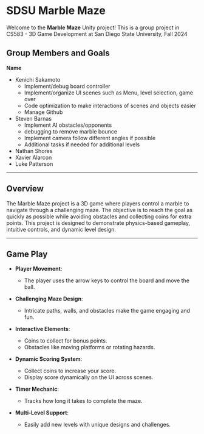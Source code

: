 # SDSU Marble Maze

Welcome to the **Marble Maze** Unity project! This is a group project in CS583 - 3D Game Development at San Diego State University, Fall 2024

## **Group Members and Goals**
**Name**
 - Kenichi Sakamoto 
    - Implement/debug board controller 
    - Implement/organize UI scenes such as Menu, level selection, game over
    - Code optimization to make interactions of scenes and objects easier
    - Manage Github 
 - Steven Barnas
    - Implement AI obstacles/opponents
    - debugging to remove marble bounce
    - Implement camera follow different angles if possible
    - Additional tasks if needed for additional levels
 - Nathan Shores 
 - Xavier Alarcon
 - Luke Patterson

---

## **Overview**

The Marble Maze project is a 3D game where players control a marble to navigate through a challenging maze. The objective is to reach the goal as quickly as possible while avoiding obstacles and collecting coins for extra points. This project is designed to demonstrate physics-based gameplay, intuitive controls, and dynamic level design.

---

## **Game Play**
- **Player Movement**:
  - The player uses the arrow keys to control the board and move the ball.
  
- **Challenging Maze Design**:
  - Intricate paths, walls, and obstacles make the game engaging and fun.

- **Interactive Elements**:
  - Coins to collect for bonus points.
  - Obstacles like moving platforms or rotating hazards.
  
- **Dynamic Scoring System**:
  - Collect coins to increase your score.
  - Display score dynamically on the UI across scenes.

- **Timer Mechanic**:
  - Tracks how long it takes to complete the maze.

- **Multi-Level Support**:
  - Easily add new levels with unique designs and challenges.